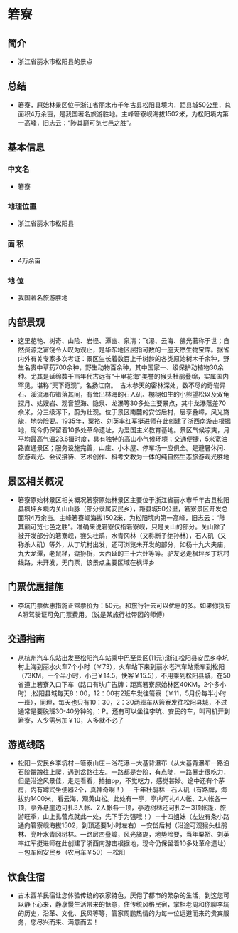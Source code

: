 # 箬寮
## 简介
- 浙江省丽水市松阳县的景点
## 总结
- 箬寮，原始林景区位于浙江省丽水市千年古县松阳县境内，距县城50公里，总面积4万余亩，是我国著名旅游胜地。主峰箬寮岘海拔1502米，为松阳境内第一高峰，旧志云：“陟其巅可览七邑之胜”。
## 基本信息
### 中文名
- 箬寮
### 地理位置
- 浙江省丽水市松阳县
### 面    积
- 4万余亩
### 地    位
- 我国著名旅游胜地
## 内部景观
- 这里花艳、树奇、山险、岩怪、潭幽、泉清；飞瀑、云海、佛光著称于世；自然资源之富饶令人叹为观止，是华东地区屈指可数的一座天然生物宝库。据省内外有关专家多次考证：景区生长着数百上千树龄的各类原始树木千余种，野生名贵中草药700余种，野生动物百余种，其中国家一、级保护动植物30余种。尤其是延绵数千亩年代古远有“十里花海”美誉的猴头杜鹃叠绵，实属国内罕见，堪称“天下奇观”，名扬江南。　古木参天的密林深处，数不尽的奇岩异石、溪流瀑布错落其间，有耸出林海的石人矶、栩栩如生的小熊望松以及双龟探月、姑嫂岩、观音望海、隐泉、龙瀑等30多处主要景点，其中龙瀑落差70余米，分三级泻下，蔚为壮观。位于景区南麓的安岱后村，层孪叠嶂，风光旖旎，地势险要。1935年，粟裕、刘英率红军挺进师在此创建了浙西南游击根据地，现今仍保留着10多处革命遗址，为爱国主义教育基地。景区气候凉爽，月平均最高气温23.6摄时度，具有独特的高山小气候环境；交通便捷，5米宽油路直通景区；服务设施完善，山庄、小木屋、停车场一应俱全。是避暑休闲、旅游观光、会议接待、艺术创作、科考文教为一体的纯自然生态旅游观光胜地
## 景区相关概况
- 箬寮原始林景区相关概况箬寮原始林景区主要位于浙江省丽水市千年古县松阳县枫坪乡境内关山山脉（部分隶属安民乡），距县城50公里，箬寮景区开发总面积4万余亩。主峰箬寮岘海拔1502米，为松阳境内第一高峰，旧志云：“陟其巅可览七邑之胜”。准确来说箬寮仅指箬寮岘，只是关山的部分。关山除了被开发部分的箬寮岘，猴头杜鹃，水青冈林（又称断子绝孙林），石人矶（又称杀人矶）等外，从丁坑村出发，还可浏览未开发的部分，如杨十九大夫庙，九大龙潭，老鼠梯，猢狲折，大西延的三十六灶等等。驴友必走枫坪乡丁坑村线路，未开发，无门票，该景点主要区域在枫坪乡
## 门票优惠措施
- 李坑门票优惠措施正常票价为：50元。和旅行社去可以优惠的多。如果你执有A照驾驶证可免门票费用。（说是某旅行社带团的师傅）
## 交通指南
- 从杭州汽车东站出发至松阳汽车站乘中巴至景区(11元);浙江松阳县安民乡李坑村上海到丽水火车7个小时（￥73），火车站下来到丽水老汽车站乘车到松阳（73KM，一个半小时，小巴￥14.5，快客￥15.5），不用乘到松阳县城，在50省道上箬寮入口下车（路口有块广告牌：距离箬寮原始林区40KM，2个多小时）;松阳县城每天8：00，12：00有2班车发往箬寮（￥11，5月份每半小时一班），同理，每天也只有10：30，2：30两班车从箬寮发往松阳县城，不过通常是要脱班30-40分钟的，：P。还有可以坐往李坑、安民的车，叫司机开到箬寮，人少需另加￥10，人多就不必了
## 游览线路
- 松阳－安民乡李坑村－箬寮山庄－浴花瀑－大基背瀑布（从大基背瀑布一路沿石阶蹭蹭往上爬，遇到岔路往左。一路都是台阶，有点陡，一路暴走很吃力，但是沿途风景佳，走走看看，拍拍pp，不觉吃力，感觉甚妙。途中还有个茅房，内有蹲式坐便器2个，真神奇啊！）－千年杜鹃林－石人矶（有路牌，海拔约1400米，看云海，观黄山松。此处有一亭，亭内可扎4人帐、2人帐各一顶，亭外悬崖边可扎3人帐、2人帐各一顶，亭边树林还可扎2－3顶帐篷，旅游旺季，山上扎营点就此一处，先下手为强哦！）－十四姐妹（左边有条小路通向箬寮岘海拔1502，到顶还要1小时左右）－安岱后村（沿途可观猴头杜鹃林、亮叶水青冈树林。一路层峦叠嶂，风光旖旎，地势险要，当年粟裕、刘英率红军挺进师在此创建了浙西南游击根据地，现今仍保留着10多处革命遗址）－包车回安民乡（农用车￥50）－松阳
## 饮食住宿
- 古木西羊民宿让您体验传统的农家特色，厌倦了都市的繁杂的生活，到这您可以静下心来，静享慢生活带来的惬意，住传统风格民宿，掌柜老周和你聊李坑的历史，沿革、文化、民风等等，管家周鹏热情的为每一位远道而来的贵宾服务，您尽兴而来、满意而去！